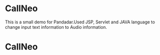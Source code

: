 # CallNeo
This is a small demo for Pandadar.Used JSP, Servlet and JAVA language to change input text
information to Audio information.
# CallNeo
